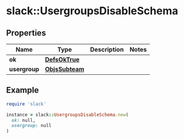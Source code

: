 # slack::UsergroupsDisableSchema

## Properties

| Name | Type | Description | Notes |
| ---- | ---- | ----------- | ----- |
| **ok** | [**DefsOkTrue**](DefsOkTrue.md) |  |  |
| **usergroup** | [**ObjsSubteam**](ObjsSubteam.md) |  |  |

## Example

```ruby
require 'slack'

instance = slack::UsergroupsDisableSchema.new(
  ok: null,
  usergroup: null
)
```

